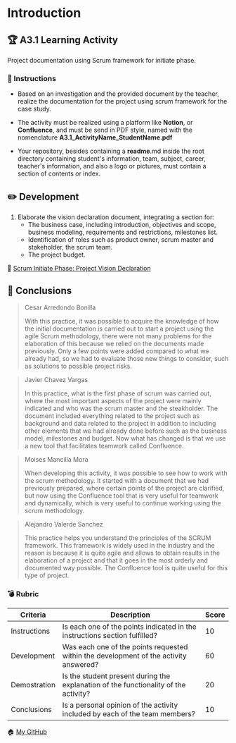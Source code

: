 # Introduction

## :trophy: A3.1 Learning Activity
Project documentation using Scrum framework for initiate phase.

### :blue_book: Instructions

* Based on an investigation and the provided document by the teacher, realize the documentation for the project using scrum framework for the case study.

* The activity must be realized using a platform like **Notion**, or **Confluence**, and must be send in PDF style, named with the nomenclature **A3.1_ActivityName_StudentName.pdf**

* Your repository, besides containing a **readme**.md inside the root directory containing student's information, team, subject, career, teacher's information, and also a logo or pictures, must contain a section of contents or index.

## :pencil2: Development

1. Elaborate the vision declaration document, integrating a section for:
    - The business case, including introduction, objectives and scope, business modeling, requirements and restrictions, milestones list.
    - Identification of roles such as product owner, scrum master and stakeholder, the scrum team.
    - The project budget.

:page_facing_up: [Scrum Initiate Phase: Project Vision Declaration](https://github.com/CesarArred/Analisis_Avanzado_de_Software/blob/main/pdf/A3.1_ScrumsFirstPhase_Arredondo%20Bonilla%20Cesar.pdf)

## :paperclip: Conclusions

> Cesar Arredondo Bonilla
>
> With this practice, it was possible to acquire the knowledge of how the initial documentation is carried out to start a project using the agile Scrum methodology, there were not many problems for the elaboration of this because we relied on the documents made previously. Only a few points were added compared to what we already had, so we had to evaluate those new things to consider, such as solutions to possible project risks.

> Javier Chavez Vargas
>
>In this practice, what is the first phase of scrum was carried out, where the most important aspects of the project were mainly indicated and who was the scrum master and the steakholder. The document included everything related to the project such as background and data related to the project in addition to including other elements that we had already done before such as the business model, milestones and budget. Now what has changed is that we use a new tool that facilitates teamwork called Confluence.

> Moises Mancilla Mora
>
> When developing this activity, it was possible to see how to work with the scrum methodology. It started with a document that we had previously prepared, where certain points of the project are clarified, but now using the Confluence tool that is very useful for teamwork and dynamically, which is very useful to continue working using the scrum methodology.

> Alejandro Valerde Sanchez 
>
>This practice helps you understand the principles of the SCRUM framework. This framework is widely used in the industry and the reason is because it is quite agile and allows to obtain results in the elaboration of a project and that it goes in the most orderly and documented way possible. The Confluence tool is quite useful for this type of project.


### :bomb: Rubric

| Criteria | Description | Score |
| ------------- | -------------------------------------------------------------------------------------------- | ------- |
| Instructions | Is each one of the points indicated in the instructions section fulfilled? | 10 |
| Development | Was each one of the points requested within the development of the activity answered? | 60 |
| Demostration | Is the student present during the explanation of the functionality of the activity? | 20 |
| Conclusions | Is a personal opinion of the activity included by each of the team members? | 10 |

:house: [My GitHub](https://github.com/CesarArred/Analisis_Avanzado_de_Software)
